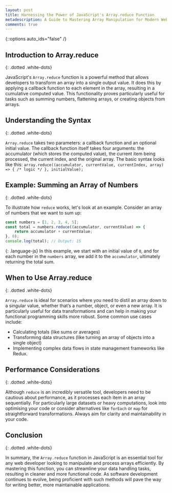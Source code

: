 ```yaml
---
layout: post
title: Harnessing the Power of JavaScript's Array.reduce Function
metadescription: A Guide to Mastering Array Manipulation for Modern Web Development
comments: true
---
```

{::options auto_ids="false" /}
## Introduction to Array.reduce
{: .dotted .white-dots}

JavaScript's `Array.reduce` function is a powerful method that allows developers to transform an array into a single output value. It does this by applying a callback function to each element in the array, resulting in a cumulative computed value. This functionality proves particularly useful for tasks such as summing numbers, flattening arrays, or creating objects from arrays.

## Understanding the Syntax
{: .dotted .white-dots}

`Array.reduce` takes two parameters: a callback function and an optional initial value. The callback function itself takes four arguments: the accumulator (which stores the computed value), the current item being processed, the current index, and the original array. The basic syntax looks like this: `array.reduce((accumulator, currentValue, currentIndex, array) => { /* logic */ }, initialValue);`

## Example: Summing an Array of Numbers
{: .dotted .white-dots}

To illustrate how `reduce` works, let's look at an example. Consider an array of numbers that we want to sum up:

```javascript
const numbers = [1, 2, 3, 4, 5];
const total = numbers.reduce((accumulator, currentValue) => {
    return accumulator + currentValue;
}, 0);
console.log(total); // Output: 15
```
{: .language-js}
In this example, we start with an initial value of `0`, and for each number in the `numbers` array, we add it to the `accumulator`, ultimately returning the total sum.

## When to Use Array.reduce
{: .dotted .white-dots}

`Array.reduce` is ideal for scenarios where you need to distil an array down to a singular value, whether that’s a number, object, or even a new array. It is particularly useful for data transformations and can help in making your functional programming skills more robust. Some common use cases include:
- Calculating totals (like sums or averages)
- Transforming data structures (like turning an array of objects into a single object)
- Implementing complex data flows in state management frameworks like Redux.

## Performance Considerations
{: .dotted .white-dots}

Although `reduce` is an incredibly versatile tool, developers need to be cautious about performance, as it processes each item in an array sequentially. For particularly large datasets or heavy computations, look into optimising your code or consider alternatives like `forEach` or `map` for straightforward transformations. Always aim for clarity and maintainability in your code.

## Conclusion
{: .dotted .white-dots}

In summary, the `Array.reduce` function in JavaScript is an essential tool for any web developer looking to manipulate and process arrays efficiently. By mastering this function, you can streamline your data handling tasks, resulting in cleaner and more functional code. As software development continues to evolve, being proficient with such methods will pave the way for writing better, more maintainable applications.

